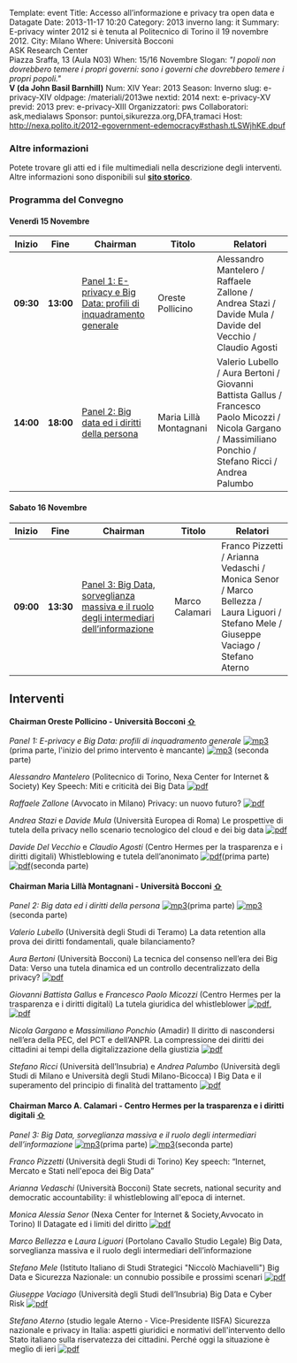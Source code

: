 Template: event
Title: Accesso all’informazione e privacy tra open data e Datagate
Date: 2013-11-17 10:20
Category: 2013 inverno
lang: it
Summary: E-privacy winter 2012 si è tenuta al Politecnico di
         Torino il 19 novembre 2012.
City: Milano
Where: Università Bocconi<br/>ASK Research Center<br>Piazza Sraffa, 13 (Aula N03)
When: 15/16 Novembre
Slogan: <i>"I popoli non dovrebbero temere i propri governi: sono i governi che dovrebbero temere i propri popoli."</i><br/><b>V (da John Basil Barnhill)</b>
Num: XIV
Year: 2013
Season: Inverno
slug: e-privacy-XIV
oldpage: /materiali/2013we
nextid: 2014
next: e-privacy-XV
previd: 2013
prev: e-privacy-XIII
Organizzatori: pws
Collaboratori: ask,medialaws
Sponsor: puntoi,sikurezza.org,DFA,tramaci
Host: http://nexa.polito.it/2012-egovernment-edemocracy#sthash.tLSWjhKE.dpuf

### Altre informazioni

Potete trovare gli atti ed i file multimediali nella descrizione degli interventi.
<br> 
Altre informazioni sono disponibili sul <b>[sito storico](https://e-privacy.winstonsmith.org/materiali/2013we)</b>.



### <a name="programma"></a>Programma del Convegno

#### <a name="ve"></a>Venerdì 15 Novembre

**Inizio** | **Fine** | **Chairman** | **Titolo** | **Relatori**
--- | --- | --- | --- | ---
**09:30** | **13:00** | [Panel 1: E-privacy e Big Data: profili di inquadramento generale](#i1) | Oreste Pollicino | Alessandro Mantelero / Raffaele Zallone / Andrea Stazi / Davide Mula / Davide del Vecchio / Claudio Agosti
**14:00** | **18:00** | [Panel 2: Big data ed i diritti della persona](#i2) | Maria Lillà Montagnani | Valerio Lubello / Aura Bertoni / Giovanni Battista Gallus / Francesco Paolo Micozzi / Nicola Gargano / Massimiliano Ponchio / Stefano Ricci / Andrea Palumbo

#### <a name="sa"></a>Sabato 16 Novembre

**Inizio** | **Fine** | **Chairman** | **Titolo** | **Relatori**
--- | --- | --- | --- | ---
**09:00** | **13:30** | [Panel 3: Big Data, sorveglianza massiva e il ruolo degli intermediari dell’informazione](#i3) | Marco Calamari | Franco Pizzetti / Arianna Vedaschi / Monica Senor / Marco Bellezza / Laura Liguori / Stefano Mele / Giuseppe Vaciago / Stefano Aterno


## <a name="interventi"></a>Interventi

#### <a name="i1"></a>Chairman Oreste Pollicino - Università Bocconi [⇧](#ve)
_Panel 1: E-privacy e Big Data: profili di inquadramento generale_
[![mp3]({static}/images/icon/sound.png "MP3")](http://urna.winstonsmith.org/materiali/2013we/audio/20131115_e-privacy_bocconi_1.mp3)(prima parte, l'inizio del primo intervento è mancante)
[![mp3]({static}/images/icon/sound.png "MP3")](http://urna.winstonsmith.org/materiali/2013we/audio/20131115_e-privacy_bocconi_2.mp3) (seconda parte)

_Alessandro Mantelero_ (Politecnico di Torino, Nexa Center for Internet &amp; Society)
Key Speech: Miti e criticità dei Big Data
[![pdf]({static}/images/icon/presentation.png)](http://urna.winstonsmith.org/materiali/2013we/atti/ep2013we_01_mantelero_miti_criticita_big_data.pdf)

_Raffaele Zallone_ (Avvocato in Milano)
Privacy: un nuovo futuro?
[![pdf]({static}/images/icon/presentation.png)](http://urna.winstonsmith.org/materiali/2013we/atti/ep2013we_02_zallone_privacy_nuovo_futuro.pdf)

_Andrea Stazi_ e _Davide Mula_ (Università Europea di Roma)
Le prospettive di tutela della privacy nello scenario tecnologico del cloud e dei big data
[![pdf]({static}/images/icon/presentation.png)](http://urna.winstonsmith.org/materiali/2013we/atti/ep2013we_03_mula_stazi_tutela_privacy_cloud.pdf)

_Davide Del Vecchio_ e _Claudio Agosti_ (Centro Hermes per la trasparenza e i diritti digitali)
Whistleblowing e tutela dell’anonimato
[![pdf]({static}/images/icon/presentation.png)](http://urna.winstonsmith.org/materiali/2013we/atti/ep2013we_04_delvecchio_whisteblowing.pdf)(prima parte)
[![pdf]({static}/images/icon/presentation.png)](http://urna.winstonsmith.org/materiali/2013we/atti/ep2013we_04_agosti_globaleaks.pdf)(seconda parte)

#### <a name="i2"></a>Chairman Maria Lillà Montagnani - Università Bocconi [⇧](#ve)
_Panel 2: Big data ed i diritti della persona_
[![mp3]({static}/images/icon/sound.png "MP3")](http://urna.winstonsmith.org/materiali/2013we/audio/20131115_e-privacy_bocconi_3.mp3)(prima parte)
[![mp3]({static}/images/icon/sound.png "MP3")](http://urna.winstonsmith.org/materiali/2013we/audio/20131115_e-privacy_bocconi_4.mp3)(seconda parte)

_Valerio Lubello_ (Università degli Studi di Teramo)
La data retention alla prova dei diritti fondamentali, quale bilanciamento?

 _Aura Bertoni_ (Università Bocconi)
La tecnica del consenso nell’era dei Big Data: Verso una tutela dinamica ed un
controllo decentralizzato della privacy?
[![pdf]({static}/images/icon/presentation.png)](http://urna.winstonsmith.org/materiali/2013we/atti/ep2013we_12_bertoni_tecnica_consenso.pdf)

_Giovanni Battista Gallus_ e _Francesco Paolo Micozzi_ (Centro Hermes per la trasparenza e i diritti digitali)
La tutela giuridica del whistleblower
[![pdf]({static}/images/icon/presentation.png)](http://urna.winstonsmith.org/materiali/2013we/atti/ep2013we_13_gallus_tutela_giuridica_whisteblower_parte_1.pdf),
[![pdf]({static}/images/icon/presentation.png)](http://urna.winstonsmith.org/materiali/2013we/atti/ep2013we_13_micozzi_tutela_giuridica_whisteblower_parte_2.pdf)

_Nicola Gargano_ e _Massimiliano Ponchio_ (Amadir)
Il diritto di nascondersi nell’era della PEC, del PCT e dell’ANPR. La compressione dei
diritti dei cittadini ai tempi della digitalizzazione della giustizia
[![pdf]({static}/images/icon/presentation.png)](http://urna.winstonsmith.org/materiali/2013we/atti/ep2013we_14_gargano_ponchio_diritto_nascondersi_era_pec.pdf)

 _Stefano Ricci_ (Università dell’Insubria) e _Andrea Palumbo_ (Università degli Studi di Milano e Università degli Studi Milano-Bicocca)
I Big Data e il superamento del principio di finalità del trattamento
[![pdf]({static}/images/icon/presentation.png)](http://urna.winstonsmith.org/materiali/2013we/atti/ep2013we_15_palumbo_ricci_superamento_principio_finalita.pdf)

#### <a name="i3"></a>Chairman Marco A. Calamari - Centro Hermes per la trasparenza e i diritti digitali [⇧](#sa)
_Panel 3: Big Data, sorveglianza massiva e il ruolo degli intermediari dell’informazione_
[![mp3]({static}/images/icon/sound.png "MP3")](http://urna.winstonsmith.org/materiali/2013we/audio/20131115_e-privacy_bocconi_5.mp3)(prima parte)
[![mp3]({static}/images/icon/sound.png "MP3")](http://urna.winstonsmith.org/materiali/2013we/audio/20131115_e-privacy_bocconi_6.mp3)(seconda parte)

_Franco Pizzetti_ (Università degli Studi di Torino)
Key speech: “Internet, Mercato e Stati nell'epoca dei Big Data”

_Arianna Vedaschi_ (Università Bocconi)
State secrets, national security and democratic accountability:
il whistleblowing all'epoca di internet.

_Monica Alessia Senor_ (Nexa Center for Internet &amp; Society,Avvocato in Torino)
Il Datagate ed i limiti del diritto
[![pdf]({static}/images/icon/presentation.png)](http://urna.winstonsmith.org/materiali/2013we/atti/ep2013we_23_senor_datagate_limiti_diritto.pdf)

_Marco Bellezza_ e _Laura Liguori_ (Portolano Cavallo Studio Legale)
Big Data, sorveglianza massiva e il ruolo degli intermediari dell’informazione

_Stefano Mele_ (Istituto Italiano di Studi Strategici "Niccolò Machiavelli")
Big Data e Sicurezza Nazionale: un connubio possibile e prossimi scenari
[![pdf]({static}/images/icon/presentation.png)](http://urna.winstonsmith.org/materiali/2013we/atti/ep2013we_25_mele_big_data_sicurezza_nazionale.pdf)

_Giuseppe Vaciago_ (Università degli Studi dell’Insubria)
Big Data e Cyber Risk
[![pdf]({static}/images/icon/presentation.png)](http://urna.winstonsmith.org/materiali/2013we/atti/ep2013we_26_vaciago_big_data_e_cyber_risk.pdf)

_Stefano Aterno_ (studio legale Aterno - Vice-Presidente IISFA)
Sicurezza nazionale e privacy in Italia: aspetti giuridici e normativi
dell'intervento dello Stato italiano sulla riservatezza dei cittadini.
Perché oggi la situazione è meglio di ieri
[![pdf]({static}/images/icon/presentation.png)](http://urna.winstonsmith.org/materiali/2013we/atti/ep2013we_27_aterno_sicurezza_nazionale_e_privacy.pdf)
